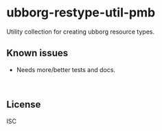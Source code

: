 ﻿
<!--#echo json="package.json" key="name" underline="=" -->
ubborg-restype-util-pmb
=======================
<!--/#echo -->

<!--#echo json="package.json" key="description" -->
Utility collection for creating ubborg resource types.
<!--/#echo -->




<!--#toc stop="scan" -->



Known issues
------------

* Needs more/better tests and docs.




&nbsp;


License
-------
<!--#echo json="package.json" key=".license" -->
ISC
<!--/#echo -->
